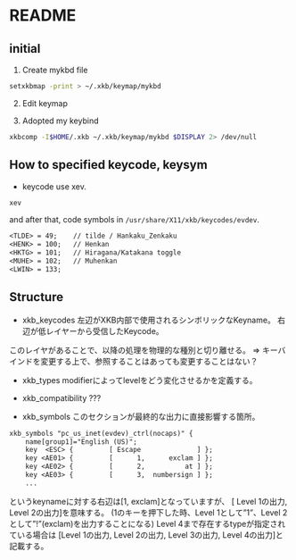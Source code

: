 # README


## initial

1. Create mykbd file
```sh
setxkbmap -print > ~/.xkb/keymap/mykbd
```


2. Edit keymap


3. Adopted my keybind
```sh
xkbcomp -I$HOME/.xkb ~/.xkb/keymap/mykbd $DISPLAY 2> /dev/null
```


## How to specified keycode, keysym
- keycode
use xev.
```sh
xev
```

and after that, code symbols in `/usr/share/X11/xkb/keycodes/evdev`.
```txt
<TLDE> = 49;    // tilde / Hankaku_Zenkaku
<HENK> = 100;   // Henkan
<HKTG> = 101;   // Hiragana/Katakana toggle
<MUHE> = 102;   // Muhenkan
<LWIN> = 133;
```


## Structure

- xkb_keycodes
左辺がXKB内部で使用されるシンボリックなKeyname。
右辺が低レイヤーから受信したKeycode。

このレイヤがあることで、以降の処理を物理的な種別と切り離せる。
=> キーバインドを変更する上で、参照することはあっても変更することはない？


- xkb_types
modifierによってlevelをどう変化させるかを定義する。


- xkb_compatibility
???


- xkb_symbols
このセクションが最終的な出力に直接影響する箇所。
```txt
xkb_symbols "pc_us_inet(evdev)_ctrl(nocaps)" {
    name[group1]="English (US)";
    key  <ESC> {         [ Escape              ] }; 
    key <AE01> {         [      1,      exclam ] }; 
    key <AE02> {         [      2,          at ] }; 
    key <AE03> {         [      3,  numbersign ] }; 
    ...
```
<AE01>というkeynameに対する右辺は[1, exclam]となっていますが、
[ Level 1の出力, Level 2の出力]を意味する。
(1のキーを押下した時、Level 1として”1”、Level 2として”!”(exclam)を出力することになる)
Level 4まで存在するtypeが指定されている場合は 
[Level 1の出力, Level 2の出力, Level 3の出力, Level 4の出力]と記載する。
